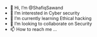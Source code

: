 - 👋 Hi, I’m @ShafiqSawand
- 👀 I’m interested in Cyber security 
- 🌱 I’m currently learning Ethical hacking 
- 💞️ I’m looking to collaborate on Security 
- 📫 How to reach me ...

<!---
ShafiqSawand/ShafiqSawand is a ✨ special ✨ repository because its `README.md` (this file) appears on your GitHub profile.
You can click the Preview link to take a look at your changes.
--->
